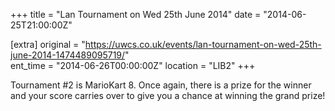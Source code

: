 +++
title = "Lan Tournament on Wed 25th June 2014"
date = "2014-06-25T21:00:00Z"

[extra]
original = "https://uwcs.co.uk/events/lan-tournament-on-wed-25th-june-2014-1474489095719/"    
ent_time = "2014-06-26T00:00:00Z"
location = "LIB2"
+++

Tournament \#2 is MarioKart 8. Once again, there is a prize for the winner and your score carries over to give you a chance at winning the grand prize\!

